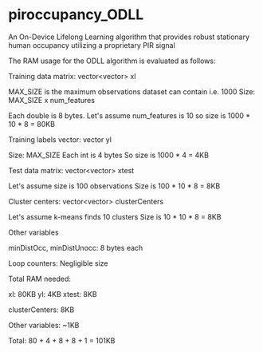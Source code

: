 # piroccupancy_ODLL
An On-Device Lifelong Learning algorithm that provides robust stationary human occupancy utilizing a proprietary PIR signal

The RAM usage for the ODLL algorithm is evaluated as follows:

Training data matrix: vector<vector<double>> xl 

MAX_SIZE is the maximum observations dataset can contain i.e. 1000
Size: MAX_SIZE x num_features

Each double is 8 bytes. Let's assume num_features is 10 so size is 1000 * 10 * 8 = 80KB

Training labels vector: vector<int> yl

Size: MAX_SIZE
Each int is 4 bytes
So size is 1000 * 4 = 4KB

Test data matrix: vector<vector<double>> xtest

Let's assume size is 100 observations
Size is 100 * 10 * 8 = 8KB

Cluster centers: vector<vector<double>> clusterCenters

Let's assume k-means finds 10 clusters
Size is 10 * 10 * 8 = 8KB

Other variables

minDistOcc, minDistUnocc: 8 bytes each

Loop counters: Negligible size

Total RAM needed:

xl: 80KB
yl: 4KB
xtest: 8KB

clusterCenters: 8KB

Other variables: ~1KB

Total: 80 + 4 + 8 + 8 + 1 = 101KB
